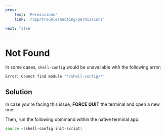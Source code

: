 ```yaml
---
prev:
    text: 'Permissions'
    link: '/app/troubleshooting/permissions'

next: false
---
```


# Not Found

In some cases, `shell-config` would be unavailable with the following error:

```bash
Error: Cannot find module '*/shell-config/*'
```

## Solution

In case you're facing this issue, **FORCE QUIT** the terminal and open a new one.

Then, run the following command within the native terminal app:

```bash
source <(shell-config init-script)
```
